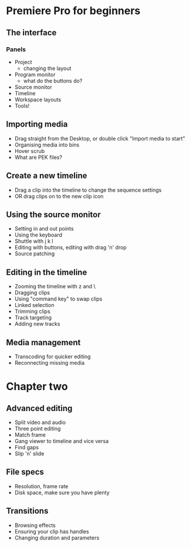 # Premiere Pro for beginners

## The interface
### Panels
- Project
  - changing the layout
- Program monitor
  - what do the buttons do?
- Source monitor
- Timeline
- Workspace layouts
- Tools!

## Importing media
- Drag straight from the Desktop, or double click "Import media to start"
- Organising media into bins
- Hover scrub
- What are PEK files?

## Create a new timeline
- Drag a clip into the timeline to change the sequence settings
- OR drag clips on to the new clip icon

## Using the source monitor
- Setting in and out points
- Using the keyboard
- Shuttle with j k l
- Editing with buttons, editing with drag 'n' drop
- Source patching
  
## Editing in the timeline
- Zooming the timeline with z and \
- Dragging clips
- Using "command key" to swap clips
- Linked selection
- Trimming clips
- Track targeting
- Adding new tracks

## Media management

- Transcoding for quicker editing
- Reconnecting missing media

# Chapter two

## Advanced editing

- Split video and audio
- Three point editing
- Match frame
- Gang viewer to timeline and vice versa
- Find gaps
- Slip 'n' slide

## File specs

- Resolution, frame rate
- Disk space, make sure you have plenty 

## Transitions
- Browsing effects
- Ensuring your clip has handles
- Changing duration and parameters
